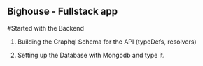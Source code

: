 ## Bighouse - Fullstack app

#Started with the Backend

1. Building the Graphql Schema for the API (typeDefs, resolvers)

2. Setting up the Database with Mongodb and type it.
